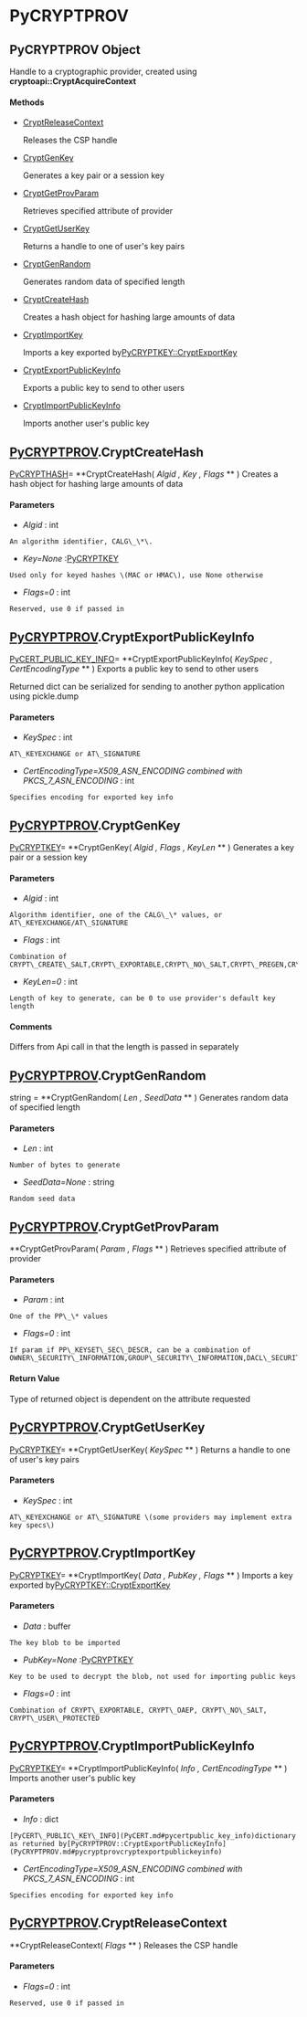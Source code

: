 # PyCRYPTPROV

## PyCRYPTPROV Object

Handle to a cryptographic provider, created using **cryptoapi::CryptAcquireContext** 

#### Methods


  - [CryptReleaseContext](PyCRYPTPROV.md#pycryptprovcryptreleasecontext)

    Releases the CSP handle&nbsp;

  - [CryptGenKey](PyCRYPTPROV.md#pycryptprovcryptgenkey)

    Generates a key pair or a session key&nbsp;

  - [CryptGetProvParam](PyCRYPTPROV.md#pycryptprovcryptgetprovparam)

    Retrieves specified attribute of provider&nbsp;

  - [CryptGetUserKey](PyCRYPTPROV.md#pycryptprovcryptgetuserkey)

    Returns a handle to one of user's key pairs&nbsp;

  - [CryptGenRandom](PyCRYPTPROV.md#pycryptprovcryptgenrandom)

    Generates random data of specified length&nbsp;

  - [CryptCreateHash](PyCRYPTPROV.md#pycryptprovcryptcreatehash)

    Creates a hash object for hashing large amounts of data&nbsp;

  - [CryptImportKey](PyCRYPTPROV.md#pycryptprovcryptimportkey)

    Imports a key exported by[PyCRYPTKEY::CryptExportKey](PyCRYPTKEY.md#pycryptkeycryptexportkey)&nbsp;

  - [CryptExportPublicKeyInfo](PyCRYPTPROV.md#pycryptprovcryptexportpublickeyinfo)

    Exports a public key to send to other users&nbsp;

  - [CryptImportPublicKeyInfo](PyCRYPTPROV.md#pycryptprovcryptimportpublickeyinfo)

    Imports another user's public key&nbsp;

## [PyCRYPTPROV](#pycryptprov)\.CryptCreateHash

[PyCRYPTHASH](#pycrypthash)\= **CryptCreateHash\( *Algid*  *, Key*  *, Flags* ** \)
Creates a hash object for hashing large amounts of data

#### Parameters


  -  *Algid* : int

    An algorithm identifier, CALG\_\*\.

  -  *Key\=None* :[PyCRYPTKEY](#pycryptkey)

    Used only for keyed hashes \(MAC or HMAC\), use None otherwise

  -  *Flags\=0* : int

    Reserved, use 0 if passed in

## [PyCRYPTPROV](#pycryptprov)\.CryptExportPublicKeyInfo

[PyCERT\_PUBLIC\_KEY\_INFO](PyCERT.md#pycertpublic_key_info)\= **CryptExportPublicKeyInfo\( *KeySpec*  *, CertEncodingType* ** \)
Exports a public key to send to other users 

Returned dict can be serialized for sending to another python application using pickle\.dump

#### Parameters


  -  *KeySpec* : int

    AT\_KEYEXCHANGE or AT\_SIGNATURE

  -  *CertEncodingType\=X509\_ASN\_ENCODING combined with PKCS\_7\_ASN\_ENCODING* : int

    Specifies encoding for exported key info

## [PyCRYPTPROV](#pycryptprov)\.CryptGenKey

[PyCRYPTKEY](#pycryptkey)\= **CryptGenKey\( *Algid*  *, Flags*  *, KeyLen* ** \)
Generates a key pair or a session key

#### Parameters


  -  *Algid* : int

    Algorithm identifier, one of the CALG\_\* values, or AT\_KEYEXCHANGE/AT\_SIGNATURE

  -  *Flags* : int

    Combination of CRYPT\_CREATE\_SALT,CRYPT\_EXPORTABLE,CRYPT\_NO\_SALT,CRYPT\_PREGEN,CRYPT\_USER\_PROTECTED,CRYPT\_ARCHIVABLE

  -  *KeyLen\=0* : int

    Length of key to generate, can be 0 to use provider's default key length

#### Comments
Differs from Api call in that the length is passed in separately

## [PyCRYPTPROV](#pycryptprov)\.CryptGenRandom

string \= **CryptGenRandom\( *Len*  *, SeedData* ** \)
Generates random data of specified length

#### Parameters


  -  *Len* : int

    Number of bytes to generate

  -  *SeedData\=None* : string

    Random seed data

## [PyCRYPTPROV](#pycryptprov)\.CryptGetProvParam

 **CryptGetProvParam\( *Param*  *, Flags* ** \)
Retrieves specified attribute of provider

#### Parameters


  -  *Param* : int

    One of the PP\_\* values

  -  *Flags\=0* : int

    If param if PP\_KEYSET\_SEC\_DESCR, can be a combination of OWNER\_SECURITY\_INFORMATION,GROUP\_SECURITY\_INFORMATION,DACL\_SECURITY\_INFORMATION,SACL\_SECURITY\_INFORMATION

#### Return Value
Type of returned object is dependent on the attribute requested

## [PyCRYPTPROV](#pycryptprov)\.CryptGetUserKey

[PyCRYPTKEY](#pycryptkey)\= **CryptGetUserKey\( *KeySpec* ** \)
Returns a handle to one of user's key pairs

#### Parameters


  -  *KeySpec* : int

    AT\_KEYEXCHANGE or AT\_SIGNATURE \(some providers may implement extra key specs\)

## [PyCRYPTPROV](#pycryptprov)\.CryptImportKey

[PyCRYPTKEY](#pycryptkey)\= **CryptImportKey\( *Data*  *, PubKey*  *, Flags* ** \)
Imports a key exported by[PyCRYPTKEY::CryptExportKey](PyCRYPTKEY.md#pycryptkeycryptexportkey)

#### Parameters


  -  *Data* : buffer

    The key blob to be imported

  -  *PubKey\=None* :[PyCRYPTKEY](#pycryptkey)

    Key to be used to decrypt the blob, not used for importing public keys

  -  *Flags\=0* : int

    Combination of CRYPT\_EXPORTABLE, CRYPT\_OAEP, CRYPT\_NO\_SALT, CRYPT\_USER\_PROTECTED

## [PyCRYPTPROV](#pycryptprov)\.CryptImportPublicKeyInfo

[PyCRYPTKEY](#pycryptkey)\= **CryptImportPublicKeyInfo\( *Info*  *, CertEncodingType* ** \)
Imports another user's public key

#### Parameters


  -  *Info* : dict

    [PyCERT\_PUBLIC\_KEY\_INFO](PyCERT.md#pycertpublic_key_info)dictionary as returned by[PyCRYPTPROV::CryptExportPublicKeyInfo](PyCRYPTPROV.md#pycryptprovcryptexportpublickeyinfo)

  -  *CertEncodingType\=X509\_ASN\_ENCODING combined with PKCS\_7\_ASN\_ENCODING* : int

    Specifies encoding for exported key info

## [PyCRYPTPROV](#pycryptprov)\.CryptReleaseContext

 **CryptReleaseContext\( *Flags* ** \)
Releases the CSP handle

#### Parameters


  -  *Flags\=0* : int

    Reserved, use 0 if passed in
